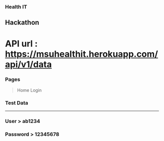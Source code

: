 ### Health IT

## Hackathon

# API url : https://msuhealthit.herokuapp.com/api/v1/data

### Pages

> Home
> Login

### Test Data

---

### User > ab1234

### Password > 12345678
